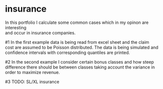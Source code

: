 # insurance



 In this portfolio I calculate some common cases which in my opinon are interesting   
 and occur in insurance companies.                                                      

#1 In the first example data is being read from excel sheet and the claim cost are assumed to be Poisson distributed.
The data is being simulated and confidence intervals with corresponding quantiles are printed.


#2 In the second example I consider certain bonus classes and how steep difference there should be 
between classes taking account the variance in order to maximize revenue.


#3 TODO: SL/XL insurance

